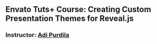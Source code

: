 ## Envato Tuts+ Course: Creating Custom Presentation Themes for Reveal.js
### Instructor: [Adi Purdila](https://tutsplus.com/authors/adi-purdila)
